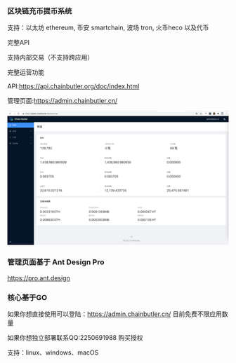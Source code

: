 ###  区块链充币提币系统

支持：以太坊 ethereum, 币安 smartchain, 波场 tron, 火币heco 以及代币

完整API

支持内部交易（不支持跨应用）

完整运营功能

API:https://api.chainbutler.org/doc/index.html

管理页面:https://admin.chainbutler.cn/


![](img/1.png)

### 管理页面基于 Ant Design Pro

https://pro.ant.design


###  核心基于GO

如果你想直接使用可以登陆：https://admin.chainbutler.cn/ 目前免费不限应用数量

如果你想独立部署联系QQ:2250691988 购买授权

支持：linux、windows、macOS
